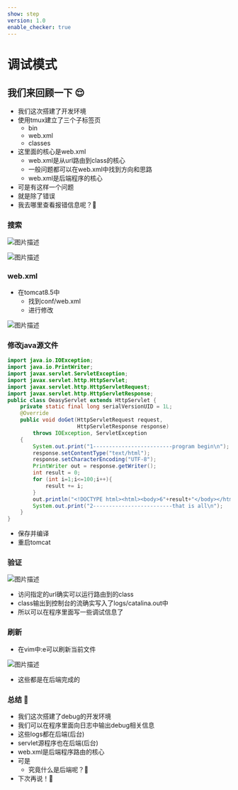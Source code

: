 ```yaml
---
show: step
version: 1.0
enable_checker: true
---
```


# 调试模式
## 我们来回顾一下 😌
- 我们这次搭建了开发环境
- 使用tmux建立了三个子标签页
	- bin
	- web.xml
	- classes
- 这里面的核心是web.xml
	- web.xml是从url路由到class的核心
	- 一般问题都可以在web.xml中找到方向和思路
	- web.xml是后端程序的核心
- 可是有这样一个问题
- 就是除了错误
- 我去哪里查看报错信息呢？🤔

### 搜索

![图片描述](https://doc.shiyanlou.com/courses/uid1190679-20211123-1637637457953)

![图片描述](https://doc.shiyanlou.com/courses/uid1190679-20211123-1637637522007)

### web.xml

- 在tomcat8.5中
	- 找到conf/web.xml
	- 进行修改

![图片描述](https://doc.shiyanlou.com/courses/uid1190679-20211123-1637637640254)

### 修改java源文件

```java
import java.io.IOException;
import java.io.PrintWriter;
import javax.servlet.ServletException;
import javax.servlet.http.HttpServlet;
import javax.servlet.http.HttpServletRequest;
import javax.servlet.http.HttpServletResponse;
public class OeasyServlet extends HttpServlet {
    private static final long serialVersionUID = 1L;
    @Override
    public void doGet(HttpServletRequest request,
                      HttpServletResponse response)
        throws IOException, ServletException
    {
		System.out.print("1-------------------------program begin\n");
        response.setContentType("text/html");
        response.setCharacterEncoding("UTF-8");
        PrintWriter out = response.getWriter();
		int result = 0;
		for (int i=1;i<=100;i++){
			result += i;
		}
        out.println("<!DOCTYPE html><html><body>6"+result+"</body></html>");
		System.out.print("2-------------------------that is all\n");
    }
}
```

- 保存并编译
- 重启tomcat

### 验证

![图片描述](https://doc.shiyanlou.com/courses/uid1190679-20211123-1637638704431)

- 访问指定的url确实可以运行路由到的class
- class输出到控制台的流确实写入了logs/catalina.out中
- 所以可以在程序里面写一些调试信息了

### 刷新

- 在vim中:e可以刷新当前文件

![图片描述](https://doc.shiyanlou.com/courses/uid1190679-20211123-1637638869246)

- 这些都是在后端完成的

### 总结 🤨
- 我们这次搭建了debug的开发环境
- 我们可以在程序里面向日志中输出debug相关信息
- 这些logs都在后端(后台)
- servlet源程序也在后端(后台)
- web.xml是后端程序路由的核心
- 可是
	- 究竟什么是后端呢？🤔
- 下次再说！👋